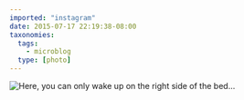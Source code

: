 ```yaml
---
imported: "instagram"
date: 2015-07-17 22:19:38-08:00
taxonomies:
  tags:
    - microblog
  type: [photo]
---
```

![Here, you can only wake up on the right side of the bed...](/media/images/photos/2015/07/75ac3f1291bca488343617df29afda0e.jpg)

